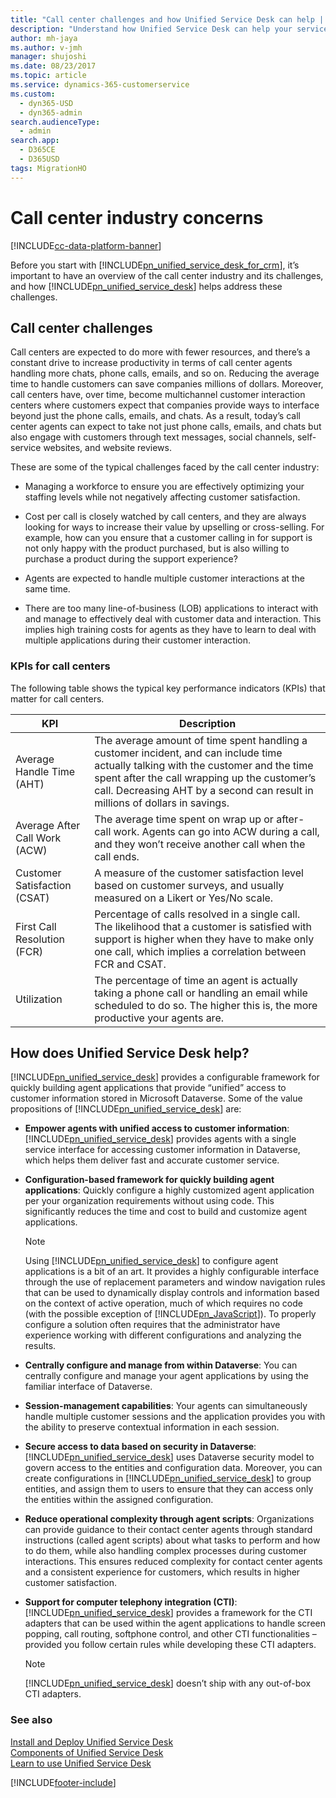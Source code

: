 ```yaml
---
title: "Call center challenges and how Unified Service Desk can help | MicrosoftDocs"
description: "Understand how Unified Service Desk can help your service agents."
author: mh-jaya
ms.author: v-jmh
manager: shujoshi
ms.date: 08/23/2017
ms.topic: article
ms.service: dynamics-365-customerservice
ms.custom: 
  - dyn365-USD
  - dyn365-admin
search.audienceType: 
  - admin
search.app: 
  - D365CE
  - D365USD
tags: MigrationHO
---
```

# Call center industry concerns

[!INCLUDE[cc-data-platform-banner](../../includes/cc-data-platform-banner.md)]

Before you start with [!INCLUDE[pn_unified_service_desk_for_crm](../../includes/pn-unified-service-desk-for-crm.md)], it’s important to have an overview of the call center industry and its challenges, and how [!INCLUDE[pn_unified_service_desk](../../includes/pn-unified-service-desk.md)] helps address these challenges.  
  
<a name="Challenges"></a>   
## Call center challenges  
 Call centers are expected to do more with fewer resources, and there’s a constant drive to increase productivity in terms of call center agents handling more chats, phone calls, emails, and so on. Reducing the average time to handle customers can save companies millions of dollars. Moreover, call centers have, over time, become multichannel customer interaction centers where customers expect that companies provide ways to interface beyond just the phone calls, emails, and chats. As a result, today’s call center agents can expect to take not just phone calls, emails, and chats but also engage with customers through text messages, social channels, self-service websites, and website reviews.  
  
 These are some of the typical challenges faced by the call center industry:  
  
-   Managing a workforce to ensure you are effectively optimizing your staffing levels while not negatively affecting customer satisfaction.  
  
-   Cost per call is closely watched by call centers, and they are always looking for ways to increase their value by upselling or cross-selling. For example, how can you ensure that a customer calling in for support is not only happy with the product purchased, but is also willing to purchase a product during the support experience?  
  
-   Agents are expected to handle multiple customer interactions at the same time.  
  
-   There are too many line-of-business (LOB) applications to interact with and manage to effectively deal with customer data and interaction. This implies high training costs for agents as they have to learn to deal with multiple applications during their customer interaction.  
  
### KPIs for call centers  
 The following table shows the typical key performance indicators (KPIs) that matter for call centers.  
  
|KPI|Description|  
|---------|-----------------|  
|Average Handle Time (AHT)|The average amount of time spent handling a customer incident, and can include time actually talking with the customer and the time spent after the call wrapping up the customer’s call. Decreasing AHT by a second can result in millions of dollars in savings.|  
|Average After Call Work (ACW)|The average time spent on wrap up or after-call work. Agents can go into ACW during a call, and they won’t receive another call when the call ends.|  
|Customer Satisfaction (CSAT)|A measure of the customer satisfaction level based on customer surveys, and usually measured on a Likert or Yes/No scale.|  
|First Call Resolution (FCR)|Percentage of calls resolved in a single call. The likelihood that a customer is satisfied with support is higher when they have to make only one call, which implies a correlation between FCR and CSAT.|  
|Utilization|The percentage of time an agent is actually taking a phone call or handling an email while scheduled to do so. The higher this is, the more productive your agents are.|  
  
<a name="HowUSDHelps"></a>   
## How does Unified Service Desk help?  
 [!INCLUDE[pn_unified_service_desk](../../includes/pn-unified-service-desk.md)] provides a configurable framework for quickly building agent applications that provide “unified” access to customer information stored in Microsoft Dataverse. Some of the value propositions of [!INCLUDE[pn_unified_service_desk](../../includes/pn-unified-service-desk.md)] are:  
  
- **Empower agents with unified access to customer information**: [!INCLUDE[pn_unified_service_desk](../../includes/pn-unified-service-desk.md)] provides agents with a single service interface for accessing customer information in Dataverse, which helps them deliver fast and accurate customer service.  
  
- **Configuration-based framework for quickly building agent applications**: Quickly configure a highly customized agent application per your organization requirements without using code. This significantly reduces the time and cost to build and customize agent applications.  
  
  > [!NOTE]
  >  Using [!INCLUDE[pn_unified_service_desk](../../includes/pn-unified-service-desk.md)] to configure agent applications is a bit of an art. It provides a highly configurable interface through the use of replacement parameters and window navigation rules that can be used to dynamically display controls and information based on the context of active operation, much of which requires no code (with the possible exception of [!INCLUDE[pn_JavaScript](../../includes/pn-javascript.md)]). To properly configure a solution often requires that the administrator have experience working with different configurations and analyzing the results.  
  
- **Centrally configure and manage from within Dataverse**: You can centrally configure and manage your agent applications by using the familiar interface of Dataverse.  
  
- **Session-management capabilities**: Your agents can simultaneously handle multiple customer sessions and the application provides you with the ability to preserve contextual information in each session.  
  
- **Secure access to data based on security in Dataverse**: [!INCLUDE[pn_unified_service_desk](../../includes/pn-unified-service-desk.md)] uses Dataverse security model to govern access to the entities and configuration data. Moreover, you can create configurations in [!INCLUDE[pn_unified_service_desk](../../includes/pn-unified-service-desk.md)] to group entities, and assign them to users to ensure that they can access only the entities within the assigned configuration.  
  
- **Reduce operational complexity through agent scripts**: Organizations can provide guidance to their contact center agents through standard instructions (called agent scripts) about what tasks to perform and how to do them, while also handling complex processes during customer interactions. This ensures reduced complexity for contact center agents and a consistent experience for customers, which results in higher customer satisfaction.  
  
- **Support for computer telephony integration (CTI)**: [!INCLUDE[pn_unified_service_desk](../../includes/pn-unified-service-desk.md)] provides a framework for the CTI adapters that can be used within the agent applications to handle screen popping, call routing, softphone control, and other CTI functionalities – provided you follow certain rules while developing these CTI adapters.  
  
  > [!NOTE]
  > [!INCLUDE[pn_unified_service_desk](../../includes/pn-unified-service-desk.md)] doesn’t ship with any out-of-box CTI adapters.  
  
### See also  
 [Install and Deploy Unified Service Desk](../../unified-service-desk/admin/install-upgrade-deploy-unified-service-desk.md)   
 [Components of Unified Service Desk](../../unified-service-desk/core-concepts-for-configuring-unified-service-desk.md)   
 [Learn to use Unified Service Desk](../../unified-service-desk/learn-to-use-unified-service-desk.md)


[!INCLUDE[footer-include](../../includes/footer-banner.md)]